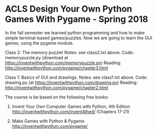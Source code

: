 # ACLS Design Your Own Python Games With Pygame - Spring 2018

In the fall semester we learned python programming and how to make
simple terminal-based games/puzzles. Now we are going to learn
the GUI games, using the pygame module.

Class 2: The memory puzzle! Notes: see class2.txt above. Code: memorypuzzle.py (download at https://inventwithpython.com/memorypuzzle.py)
Reading: http://inventwithpython.com/pygame/chapter3.html

Class 1: Basics of GUI and drawings. Notes: see class1.txt above. Code: drawing.py (at https://inventwithpython.com/drawing.py)
Reading: http://inventwithpython.com/pygame/chapter2.html

The course is be based on the following free books:

1. Invent Your Own Computer Games with Python, 4th Edition
http://inventwithpython.com/invent4thed/
(Chapters 17-21)

2. Make Games with Python & Pygame
http://inventwithpython.com/pygame/
